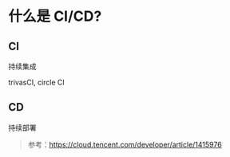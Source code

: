 # 什么是 CI/CD?

## CI

持续集成

trivasCI, circle CI

## CD

持续部署

> 参考：<https://cloud.tencent.com/developer/article/1415976>
